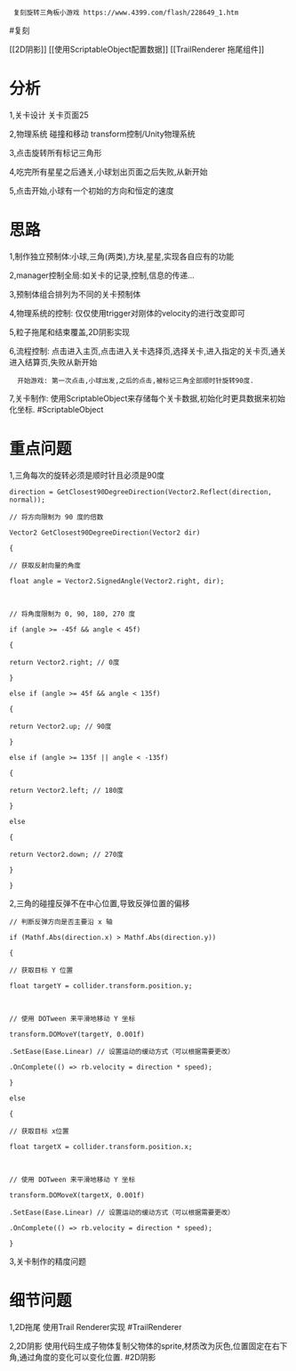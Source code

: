 
	 复刻旋转三角板小游戏 https://www.4399.com/flash/228649_1.htm

#复刻

[[2D阴影]]  [[使用ScriptableObject配置数据]] [[TrailRenderer  拖尾组件]]

# 分析

1,关卡设计  关卡页面25   

2,物理系统 碰撞和移动   transform控制/Unity物理系统

3,点击旋转所有标记三角形

4,吃完所有星星之后通关,小球划出页面之后失败,从新开始

5,点击开始,小球有一个初始的方向和恒定的速度

# 思路

1,制作独立预制体:小球,三角(两类),方块,星星,实现各自应有的功能

2,manager控制全局:如关卡的记录,控制,信息的传递...

3,预制体组合排列为不同的关卡预制体

4,物理系统的控制:
		仅仅使用trigger对刚体的velocity的进行改变即可

5,粒子拖尾和结束覆盖,2D阴影实现

6,流程控制:
	   点击进入主页,点击进入关卡选择页,选择关卡,进入指定的关卡页,通关进入结算页,失败从新开始

	  开始游戏: 第一次点击,小球出发,之后的点击,被标记三角全部顺时针旋转90度.
7,关卡制作:
		使用ScriptableObject来存储每个关卡数据,初始化时更具数据来初始化坐标. #ScriptableObject
	

# 重点问题

1,三角每次的旋转必须是顺时针且必须是90度
```
direction = GetClosest90DegreeDirection(Vector2.Reflect(direction, normal));

// 将方向限制为 90 度的倍数

Vector2 GetClosest90DegreeDirection(Vector2 dir)

{

// 获取反射向量的角度

float angle = Vector2.SignedAngle(Vector2.right, dir);

  

// 将角度限制为 0, 90, 180, 270 度

if (angle >= -45f && angle < 45f)

{

return Vector2.right; // 0度

}

else if (angle >= 45f && angle < 135f)

{

return Vector2.up; // 90度

}

else if (angle >= 135f || angle < -135f)

{

return Vector2.left; // 180度

}

else

{

return Vector2.down; // 270度

}

}
```

2,三角的碰撞反弹不在中心位置,导致反弹位置的偏移

```
// 判断反弹方向是否主要沿 x 轴

if (Mathf.Abs(direction.x) > Mathf.Abs(direction.y))

{

// 获取目标 Y 位置

float targetY = collider.transform.position.y;

  

// 使用 DOTween 来平滑地移动 Y 坐标

transform.DOMoveY(targetY, 0.001f)

.SetEase(Ease.Linear) // 设置运动的缓动方式（可以根据需要更改）

.OnComplete(() => rb.velocity = direction * speed);

}

else

{

// 获取目标 x位置

float targetX = collider.transform.position.x;

  

// 使用 DOTween 来平滑地移动 Y 坐标

transform.DOMoveX(targetX, 0.001f)

.SetEase(Ease.Linear) // 设置运动的缓动方式（可以根据需要更改）

.OnComplete(() => rb.velocity = direction * speed);

}
```


3,关卡制作的精度问题

# 细节问题

1,2D拖尾
	使用Trail Renderer实现  #TrailRenderer

2,2D阴影
	 使用代码生成子物体复制父物体的sprite,材质改为灰色,位置固定在右下角,通过角度的变化可以变化位置. #2D阴影